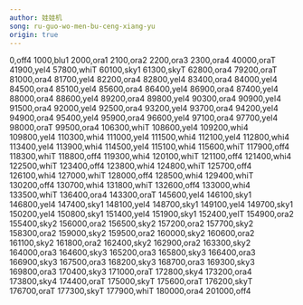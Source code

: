```yaml
---
author: 娃娃机
song: ru-guo-wo-men-bu-ceng-xiang-yu
origin: true
---
```

0,off4
1000,blu1
2000,ora1
2100,ora2
2200,ora3
2300,ora4
40000,oraT
41900,yel4
57800,whiT
60100,sky1
61300,skyT
62800,ora4
79200,oraT
81000,ora4
81700,yel4
82200,ora4
82800,yel4
83400,ora4
84000,yel4
84500,ora4
85100,yel4
85600,ora4
86400,yel4
86900,ora4
87400,yel4
88000,ora4
88600,yel4
89200,ora4
89800,yel4
90300,ora4
90900,yel4
91500,ora4
92000,yel4
92500,ora4
93200,yel4
93700,ora4
94200,yel4
94900,ora4
95400,yel4
95900,ora4
96600,yel4
97100,ora4
97700,yel4
98000,oraT
99500,ora4
106300,whiT
108600,yel4
109200,whi4
109800,yel4
110300,whi4
111000,yel4
111500,whi4
112100,yel4
112800,whi4
113400,yel4
113900,whi4
114500,yel4
115100,whi4
115600,whiT
117900,off4
118300,whiT
118800,off4
119300,whi4
120100,whiT
121100,off4
121400,whi4
122500,whiT
123400,off4
123800,whi4
124800,whiT
125700,off4
126100,whi4
127000,whiT
128000,off4
128500,whi4
129400,whiT
130200,off4
130700,whi4
131800,whiT
132600,off4
133000,whi4
133500,whiT
136400,ora4
143300,oraT
145600,yel4
146100,sky1
146800,yel4
147400,sky1
148100,yel4
148700,sky1
149100,yel4
149700,sky1
150200,yel4
150800,sky1
151400,yel4
151900,sky1
152400,yelT
154900,ora2
155400,sky2
156000,ora2
156500,sky2
157200,ora2
157700,sky2
158300,ora2
159000,sky2
159500,ora2
160000,sky2
160600,ora2
161100,sky2
161800,ora2
162400,sky2
162900,ora2
163300,sky2
164000,ora3
164600,sky3
165200,ora3
165800,sky3
166400,ora3
166900,sky3
167500,ora3
168200,sky3
168700,ora3
169300,sky3
169800,ora3
170400,sky3
171000,oraT
172800,sky4
173200,ora4
173800,sky4
174400,oraT
175000,skyT
175600,oraT
176200,skyT
176700,oraT
177300,skyT
177900,whiT
180000,ora4
201000,off4